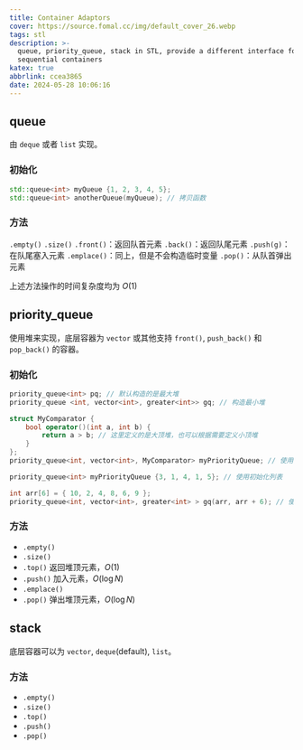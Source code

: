 ```yaml
---
title: Container Adaptors
cover: https://source.fomal.cc/img/default_cover_26.webp
tags: stl
description: >-
  queue, priority_queue, stack in STL, provide a different interface for
  sequential containers
katex: true
abbrlink: ccea3865
date: 2024-05-28 10:06:16
---
```


## queue
由 `deque` 或者 `list` 实现。

### 初始化
```c++
std::queue<int> myQueue {1, 2, 3, 4, 5};
std::queue<int> anotherQueue(myQueue); // 拷贝函数
```

### 方法
`.empty()`
`.size()`
`.front()`：返回队首元素
`.back()`：返回队尾元素
`.push(g)`：在队尾塞入元素
`.emplace()`：同上，但是不会构造临时变量
`.pop()`：从队首弹出元素

上述方法操作的时间复杂度均为 $O(1)$

## priority_queue
使用堆来实现，底层容器为 `vector` 或其他支持 `front()`, `push_back()` 和 `pop_back()` 的容器。

### 初始化
```c++
priority_queue<int> pq; // 默认构造的是最大堆
priority_queue <int, vector<int>, greater<int>> gq; // 构造最小堆

struct MyComparator {
    bool operator()(int a, int b) {
        return a > b; // 这里定义的是大顶堆，也可以根据需要定义小顶堆
    }
};
priority_queue<int, vector<int>, MyComparator> myPriorityQueue; // 使用自定义比较函数初始化优先级队列

priority_queue<int> myPriorityQueue {3, 1, 4, 1, 5}; // 使用初始化列表

int arr[6] = { 10, 2, 4, 8, 6, 9 };
priority_queue<int, vector<int>, greater<int> > gq(arr, arr + 6); // 使用数组
```

### 方法
* `.empty()`
* `.size()`
* `.top()` 返回堆顶元素，$O(1)$
* `.push()` 加入元素，$O(\log N)$
* `.emplace()` 
* `.pop()` 弹出堆顶元素，$O(\log N)$

## stack
底层容器可以为 `vector`, `deque`(default), `list`。

### 方法
* `.empty()`
* `.size()`
* `.top()` 
* `.push()` 
* `.pop()` 


